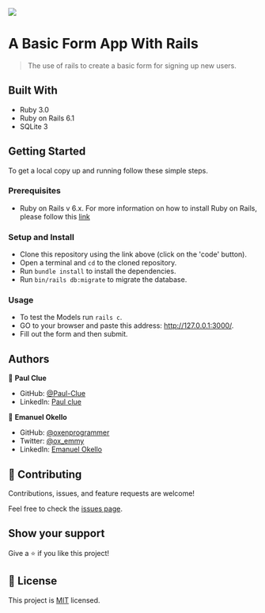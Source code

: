 ![](https://img.shields.io/badge/Microverse-blueviolet)

# A Basic Form App With Rails

> The use of rails to create a basic form for signing up new users.

## Built With

- Ruby 3.0
- Ruby on Rails 6.1
- SQLite 3

## Getting Started

To get a local copy up and running follow these simple steps.

### Prerequisites

- Ruby on Rails v 6.x. For more information on how to install Ruby on Rails, please follow this [link](https://guides.rubyonrails.org/getting_started.html)

### Setup and Install

- Clone this repository using the link above (click on the 'code' button).
- Open a terminal and `cd` to the cloned repository.
- Run `bundle install` to install the dependencies.
- Run `bin/rails db:migrate` to migrate the database.

### Usage

- To test the Models run `rails c`.
- GO to your browser and paste this address: http://127.0.0.1:3000/.
- Fill out the form and then submit.


## Authors

👤 **Paul Clue**

- GitHub: [@Paul-Clue](https://github.com/Paul-Clue/)
- LinkedIn: [Paul clue](https://www.linkedin.com/in/paul-clue-5136a01b1/)

👤 **Emanuel Okello**

- GitHub: [@oxenprogrammer](https://github.com/oxenprogrammer)
- Twitter: [@ox_emmy](https://twitter.com/ox_emmy)
- LinkedIn: [Emanuel Okello](https://www.linkedin.com/in/emanuel-okello/)


## 🤝 Contributing

Contributions, issues, and feature requests are welcome!

Feel free to check the [issues page](https://github.com/oxenprogrammer/basic-form/issues).

## Show your support

Give a ⭐️ if you like this project!

## 📝 License

This project is [MIT](LICENSE) licensed.